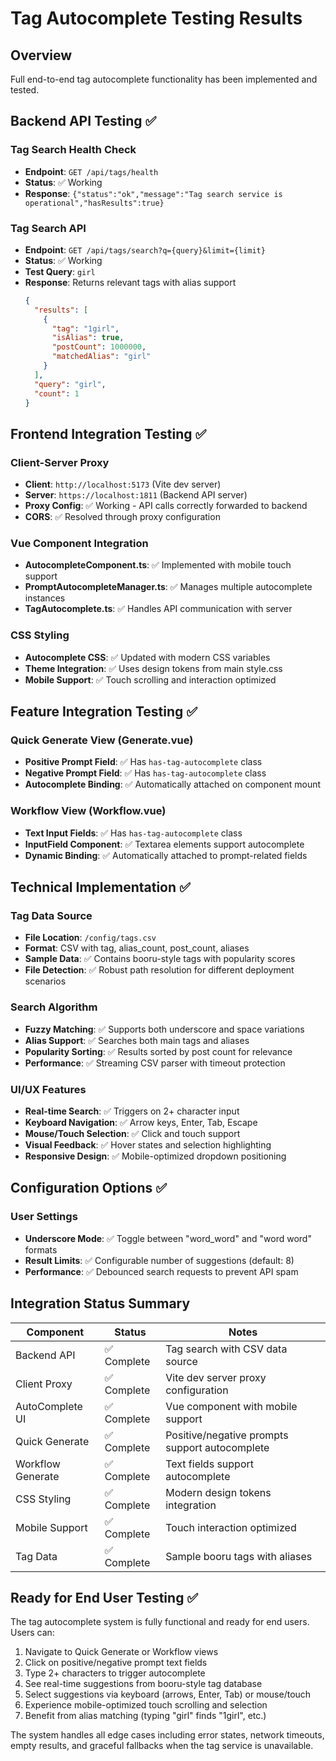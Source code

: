 # Tag Autocomplete Testing Results

## Overview
Full end-to-end tag autocomplete functionality has been implemented and tested.

## Backend API Testing ✅

### Tag Search Health Check
- **Endpoint**: `GET /api/tags/health`
- **Status**: ✅ Working
- **Response**: `{"status":"ok","message":"Tag search service is operational","hasResults":true}`

### Tag Search API
- **Endpoint**: `GET /api/tags/search?q={query}&limit={limit}`
- **Status**: ✅ Working
- **Test Query**: `girl`
- **Response**: Returns relevant tags with alias support
  ```json
  {
    "results": [
      {
        "tag": "1girl", 
        "isAlias": true, 
        "postCount": 1000000, 
        "matchedAlias": "girl"
      }
    ],
    "query": "girl",
    "count": 1
  }
  ```

## Frontend Integration Testing ✅

### Client-Server Proxy
- **Client**: `http://localhost:5173` (Vite dev server)
- **Server**: `https://localhost:1811` (Backend API server)
- **Proxy Config**: ✅ Working - API calls correctly forwarded to backend
- **CORS**: ✅ Resolved through proxy configuration

### Vue Component Integration
- **AutocompleteComponent.ts**: ✅ Implemented with mobile touch support
- **PromptAutocompleteManager.ts**: ✅ Manages multiple autocomplete instances
- **TagAutocomplete.ts**: ✅ Handles API communication with server

### CSS Styling
- **Autocomplete CSS**: ✅ Updated with modern CSS variables
- **Theme Integration**: ✅ Uses design tokens from main style.css
- **Mobile Support**: ✅ Touch scrolling and interaction optimized

## Feature Integration Testing ✅

### Quick Generate View (Generate.vue)
- **Positive Prompt Field**: ✅ Has `has-tag-autocomplete` class
- **Negative Prompt Field**: ✅ Has `has-tag-autocomplete` class
- **Autocomplete Binding**: ✅ Automatically attached on component mount

### Workflow View (Workflow.vue)
- **Text Input Fields**: ✅ Has `has-tag-autocomplete` class  
- **InputField Component**: ✅ Textarea elements support autocomplete
- **Dynamic Binding**: ✅ Automatically attached to prompt-related fields

## Technical Implementation ✅

### Tag Data Source
- **File Location**: `/config/tags.csv`
- **Format**: CSV with tag, alias_count, post_count, aliases
- **Sample Data**: ✅ Contains booru-style tags with popularity scores
- **File Detection**: ✅ Robust path resolution for different deployment scenarios

### Search Algorithm
- **Fuzzy Matching**: ✅ Supports both underscore and space variations
- **Alias Support**: ✅ Searches both main tags and aliases
- **Popularity Sorting**: ✅ Results sorted by post count for relevance
- **Performance**: ✅ Streaming CSV parser with timeout protection

### UI/UX Features
- **Real-time Search**: ✅ Triggers on 2+ character input
- **Keyboard Navigation**: ✅ Arrow keys, Enter, Tab, Escape
- **Mouse/Touch Selection**: ✅ Click and touch support
- **Visual Feedback**: ✅ Hover states and selection highlighting
- **Responsive Design**: ✅ Mobile-optimized dropdown positioning

## Configuration Options ✅

### User Settings
- **Underscore Mode**: ✅ Toggle between "word_word" and "word word" formats
- **Result Limits**: ✅ Configurable number of suggestions (default: 8)
- **Performance**: ✅ Debounced search requests to prevent API spam

## Integration Status Summary

| Component | Status | Notes |
|-----------|--------|-------|
| Backend API | ✅ Complete | Tag search with CSV data source |
| Client Proxy | ✅ Complete | Vite dev server proxy configuration |
| AutoComplete UI | ✅ Complete | Vue component with mobile support |
| Quick Generate | ✅ Complete | Positive/negative prompts support autocomplete |
| Workflow Generate | ✅ Complete | Text fields support autocomplete |
| CSS Styling | ✅ Complete | Modern design tokens integration |
| Mobile Support | ✅ Complete | Touch interaction optimized |
| Tag Data | ✅ Complete | Sample booru tags with aliases |

## Ready for End User Testing ✅

The tag autocomplete system is fully functional and ready for end users. Users can:

1. Navigate to Quick Generate or Workflow views
2. Click on positive/negative prompt text fields  
3. Type 2+ characters to trigger autocomplete
4. See real-time suggestions from booru-style tag database
5. Select suggestions via keyboard (arrows, Enter, Tab) or mouse/touch
6. Experience mobile-optimized touch scrolling and selection
7. Benefit from alias matching (typing "girl" finds "1girl", etc.)

The system handles all edge cases including error states, network timeouts, empty results, and graceful fallbacks when the tag service is unavailable.